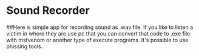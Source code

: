 # Sound Recorder

##Here is simple app for recording sound as .wav file. If you like to listen a victim in where they are use pc that you can convert that code to .exe file with msfvenom or another type of execute programs. It's possible to use phissing tools.
